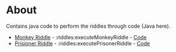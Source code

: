 # About

Contains java code to perform the riddles through code (Java here).
- [Monkey Riddle](https://youtube.com/shorts/XF4l1T8kLUo?si=vEIWzceI_SMBe4wS) - :riddles:executeMonkeyRiddle - [Code](https://github.com/DevAnDroidCoder/Riddles/blob/main/riddles/src/main/java/com/riddle/MonkeyRiddle.java)
- [Prisioner Riddle](https://youtu.be/iSNsgj1OCLA?si=9rHItYz9wQ8i2CG8) - :riddles:executePrisonerRiddle - [Code](https://github.com/DevAnDroidCoder/Riddles/blob/main/riddles/src/main/java/com/riddle/PrisonerRiddle.java)